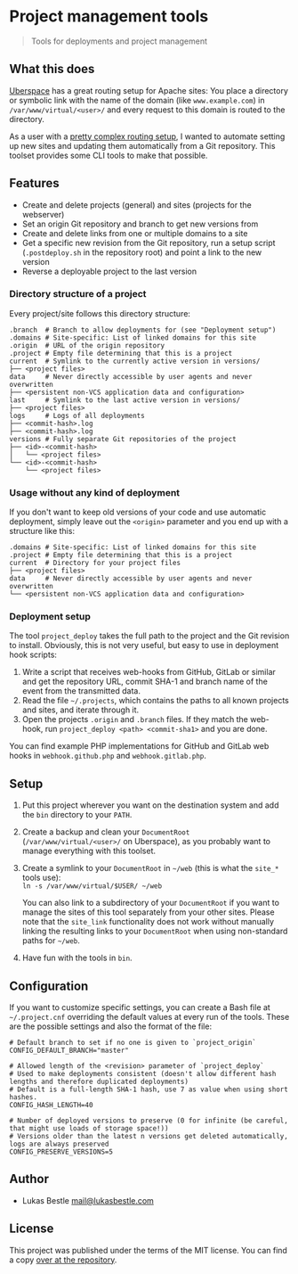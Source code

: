 # Project management tools

> Tools for deployments and project management

## What this does

[Uberspace](https://uberspace.de) has a great routing setup for Apache sites: You place a directory or symbolic link with the name of the domain (like `www.example.com`) in `/var/www/virtual/<user>/` and every request to this domain is routed to the directory.

As a user with a [pretty complex routing setup](https://git.lukasbestle.com/groups/sites), I wanted to automate setting up new sites and updating them automatically from a Git repository. This toolset provides some CLI tools to make that possible.

## Features

- Create and delete projects (general) and sites (projects for the webserver)
- Set an origin Git repository and branch to get new versions from
- Create and delete links from one or multiple domains to a site
- Get a specific new revision from the Git repository, run a setup script (`.postdeploy.sh` in the repository root) and point a link to the new version
- Reverse a deployable project to the last version

### Directory structure of a project

Every project/site follows this directory structure:

	.branch  # Branch to allow deployments for (see "Deployment setup")
	.domains # Site-specific: List of linked domains for this site
	.origin  # URL of the origin repository
	.project # Empty file determining that this is a project
	current  # Symlink to the currently active version in versions/
	├── <project files>
	data     # Never directly accessible by user agents and never overwritten
	├── <persistent non-VCS application data and configuration>
	last     # Symlink to the last active version in versions/
	├── <project files>
	logs     # Logs of all deployments
	├── <commit-hash>.log
	├── <commit-hash>.log
	versions # Fully separate Git repositories of the project
	├── <id>-<commit-hash>
	│   └── <project files>
	└── <id>-<commit-hash>
	    └── <project files>

### Usage without any kind of deployment

If you don't want to keep old versions of your code and use automatic deployment, simply leave out the `<origin>` parameter and you end up with a structure like this:

	.domains # Site-specific: List of linked domains for this site
	.project # Empty file determining that this is a project
	current  # Directory for your project files
	├── <project files>
	data     # Never directly accessible by user agents and never overwritten
	└── <persistent non-VCS application data and configuration>

### Deployment setup

The tool `project_deploy` takes the full path to the project and the Git revision to install. Obviously, this is not very useful, but easy to use in deployment hook scripts:

1. Write a script that receives web-hooks from GitHub, GitLab or similar and get the repository URL, commit SHA-1 and branch name of the event from the transmitted data.
2. Read the file `~/.projects`, which contains the paths to all known projects and sites, and iterate through it.
3. Open the projects `.origin` and `.branch` files. If they match the web-hook, run `project_deploy <path> <commit-sha1>` and you are done.

You can find example PHP implementations for GitHub and GitLab web hooks in `webhook.github.php` and `webhook.gitlab.php`.

## Setup

1. Put this project wherever you want on the destination system and add the `bin` directory to your `PATH`.
2. Create a backup and clean your `DocumentRoot` (`/var/www/virtual/<user>/` on Uberspace), as you probably want to manage everything with this toolset.
3. Create a symlink to your `DocumentRoot` in `~/web` (this is what the `site_*` tools use):  
   `ln -s /var/www/virtual/$USER/ ~/web`
   
   You can also link to a subdirectory of your `DocumentRoot` if you want to manage the sites of this tool separately from your other sites. Please note that the `site_link` functionality does not work without manually linking the resulting links to your `DocumentRoot` when using non-standard paths for `~/web`.
4. Have fun with the tools in `bin`.

## Configuration

If you want to customize specific settings, you can create a Bash file at `~/.project.cnf` overriding the default values at every run of the tools. These are the possible settings and also the format of the file:

	# Default branch to set if no one is given to `project_origin`
	CONFIG_DEFAULT_BRANCH="master"
	
	# Allowed length of the <revision> parameter of `project_deploy`
	# Used to make deployments consistent (doesn't allow different hash lengths and therefore duplicated deployments)
	# Default is a full-length SHA-1 hash, use 7 as value when using short hashes.
	CONFIG_HASH_LENGTH=40
	
	# Number of deployed versions to preserve (0 for infinite (be careful, that might use loads of storage space!))
	# Versions older than the latest n versions get deleted automatically, logs are always preserved
	CONFIG_PRESERVE_VERSIONS=5

## Author

- Lukas Bestle <mail@lukasbestle.com>

## License

This project was published under the terms of the MIT license. You can find a copy [over at the repository](https://git.lukasbestle.com/tools/misc/blob/master/LICENSE.md).
